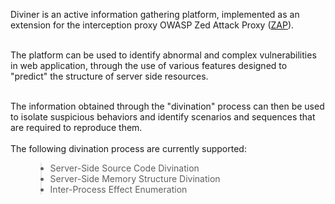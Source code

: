 Diviner is an active information gathering platform, implemented as an extension for the interception proxy OWASP Zed Attack Proxy (<a href='http://code.google.com/p/zaproxy/'>ZAP</a>).<br><br>

The platform can be used to identify abnormal and complex vulnerabilities in web application, through the use of various features designed to "predict" the structure of server side resources.<br><br>

The information obtained through the "divination" process can then be used to isolate suspicious behaviors and identify scenarios and sequences that are required to reproduce them. <br><br>
The following divination process are currently supported:<br>
<ul>
<blockquote><li>Server-Side Source Code Divination</li>
<li>Server-Side Memory Structure Divination</li>
<li>Inter-Process Effect Enumeration</li>
</ul>